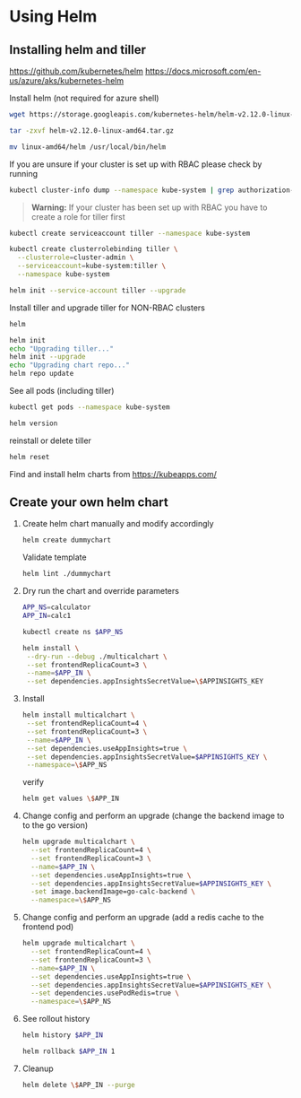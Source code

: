 # Using Helm

## Installing helm and tiller

https://github.com/kubernetes/helm
https://docs.microsoft.com/en-us/azure/aks/kubernetes-helm

Install helm (not required for azure shell)

```bash
wget https://storage.googleapis.com/kubernetes-helm/helm-v2.12.0-linux-amd64.tar.gz

tar -zxvf helm-v2.12.0-linux-amd64.tar.gz

mv linux-amd64/helm /usr/local/bin/helm
```

If you are unsure if your cluster is set up with RBAC please check by running

```bash
kubectl cluster-info dump --namespace kube-system | grep authorization-mode
```

> **Warning:** If your cluster has been set up with RBAC you have to create a role for tiller first

```bash
kubectl create serviceaccount tiller --namespace kube-system

kubectl create clusterrolebinding tiller \
  --clusterrole=cluster-admin \
  --serviceaccount=kube-system:tiller \
  --namespace kube-system

helm init --service-account tiller --upgrade
```

Install tiller and upgrade tiller for NON-RBAC clusters

```bash
helm

helm init
echo "Upgrading tiller..."
helm init --upgrade
echo "Upgrading chart repo..."
helm repo update
```

See all pods (including tiller)

```bash
kubectl get pods --namespace kube-system

helm version
```

reinstall or delete tiller

```bash
helm reset
```

Find and install helm charts from https://kubeapps.com/

## Create your own helm chart

1. Create helm chart manually and modify accordingly

   ```bash
   helm create dummychart
   ```

   Validate template

   ```bash
   helm lint ./dummychart
   ```

1. Dry run the chart and override parameters

   ```bash
   APP_NS=calculator
   APP_IN=calc1

   kubectl create ns $APP_NS

   helm install \
    --dry-run --debug ./multicalchart \
    --set frontendReplicaCount=3 \
    --name=$APP_IN \
    --set dependencies.appInsightsSecretValue=\$APPINSIGHTS_KEY
   ```

1. Install

   ```bash
   helm install multicalchart \
    --set frontendReplicaCount=4 \
    --set frontendReplicaCount=3 \
    --name=$APP_IN \
    --set dependencies.useAppInsights=true \
    --set dependencies.appInsightsSecretValue=$APPINSIGHTS_KEY \
    --namespace=\$APP_NS
   ```

   verify

   ```bash
   helm get values \$APP_IN
   ```

1. Change config and perform an upgrade (change the backend image to to the go version)

   ```bash
   helm upgrade multicalchart \
     --set frontendReplicaCount=4 \
     --set frontendReplicaCount=3 \
     --name=$APP_IN \
     --set dependencies.useAppInsights=true \
     --set dependencies.appInsightsSecretValue=$APPINSIGHTS_KEY \
     -set image.backendImage=go-calc-backend \
     --namespace=\$APP_NS
   ```

1. Change config and perform an upgrade (add a redis cache to the frontend pod)

   ```bash
   helm upgrade multicalchart \
     --set frontendReplicaCount=4 \
     --set frontendReplicaCount=3 \
     --name=$APP_IN \
     --set dependencies.useAppInsights=true \
     --set dependencies.appInsightsSecretValue=$APPINSIGHTS_KEY \
     --set dependencies.usePodRedis=true \
     --namespace=\$APP_NS
   ```

1. See rollout history

   ```bash
   helm history $APP_IN

   helm rollback $APP_IN 1
   ```

1. Cleanup

   ```bash
   helm delete \$APP_IN --purge
   ```
